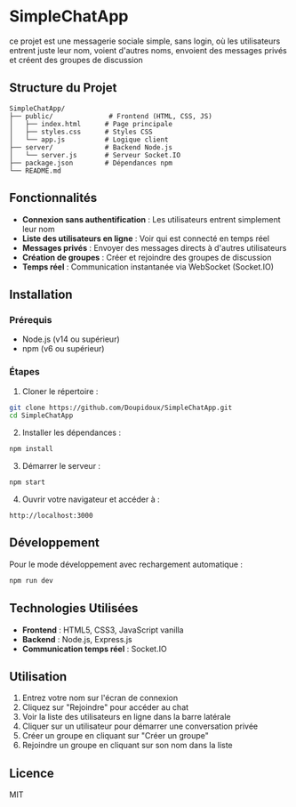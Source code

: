 # SimpleChatApp

ce projet est une messagerie sociale simple, sans login, où les utilisateurs entrent juste leur nom, voient d'autres noms, envoient des messages privés et créent des groupes de discussion

## Structure du Projet

```
SimpleChatApp/
├── public/              # Frontend (HTML, CSS, JS)
│   ├── index.html      # Page principale
│   ├── styles.css      # Styles CSS
│   └── app.js          # Logique client
├── server/             # Backend Node.js
│   └── server.js       # Serveur Socket.IO
├── package.json        # Dépendances npm
└── README.md
```

## Fonctionnalités

- **Connexion sans authentification** : Les utilisateurs entrent simplement leur nom
- **Liste des utilisateurs en ligne** : Voir qui est connecté en temps réel
- **Messages privés** : Envoyer des messages directs à d'autres utilisateurs
- **Création de groupes** : Créer et rejoindre des groupes de discussion
- **Temps réel** : Communication instantanée via WebSocket (Socket.IO)

## Installation

### Prérequis
- Node.js (v14 ou supérieur)
- npm (v6 ou supérieur)

### Étapes

1. Cloner le répertoire :
```bash
git clone https://github.com/Doupidoux/SimpleChatApp.git
cd SimpleChatApp
```

2. Installer les dépendances :
```bash
npm install
```

3. Démarrer le serveur :
```bash
npm start
```

4. Ouvrir votre navigateur et accéder à :
```
http://localhost:3000
```

## Développement

Pour le mode développement avec rechargement automatique :
```bash
npm run dev
```

## Technologies Utilisées

- **Frontend** : HTML5, CSS3, JavaScript vanilla
- **Backend** : Node.js, Express.js
- **Communication temps réel** : Socket.IO

## Utilisation

1. Entrez votre nom sur l'écran de connexion
2. Cliquez sur "Rejoindre" pour accéder au chat
3. Voir la liste des utilisateurs en ligne dans la barre latérale
4. Cliquer sur un utilisateur pour démarrer une conversation privée
5. Créer un groupe en cliquant sur "Créer un groupe"
6. Rejoindre un groupe en cliquant sur son nom dans la liste

## Licence

MIT
